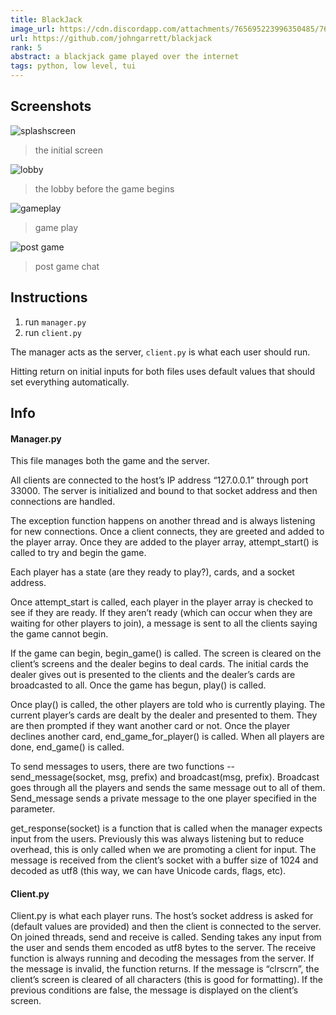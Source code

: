 ```yaml
---
title: BlackJack 
image_url: https://cdn.discordapp.com/attachments/765695223996350485/765695427345252382/Screenshot_2020-10-13_at_17.57.36.png
url: https://github.com/johngarrett/blackjack
rank: 5
abstract: a blackjack game played over the internet
tags: python, low level, tui 
---
```


## Screenshots

![splashscreen](https://cdn.discordapp.com/attachments/765695223996350485/765695427345252382/Screenshot_2020-10-13_at_17.57.36.png)

> the initial screen

![lobby](https://cdn.discordapp.com/attachments/765695223996350485/765696054293037077/unknown.png)

> the lobby before the game begins

![gameplay](https://cdn.discordapp.com/attachments/765695223996350485/765696235700748308/Screenshot_2020-10-13_at_18.02.55.png)

> game play

![post game](https://cdn.discordapp.com/attachments/765695223996350485/765696254227120128/Screenshot_2020-10-13_at_18.03.10.png)

> post game chat

## Instructions
1. run `manager.py`
2. run `client.py`

The manager acts as the server, `client.py` is what each user should run.

Hitting return on initial inputs for both files uses default values that should set everything automatically.

## Info
#### Manager.py
This file manages both the game and the server.

 All clients are connected to the host’s IP address “127.0.0.1” through port 33000. The server is initialized and bound to that socket address and then connections are handled.

The exception function happens on another thread and is always listening for new connections. Once a client connects, they are greeted and added to the player array. Once they are added to the player array, attempt_start() is called to try and begin the game.

Each player has a state (are they ready to play?), cards, and a socket address.

Once attempt_start is called, each player in the player array is checked to see if they are ready. If they aren’t ready (which can occur when they are waiting for other players to join), a message is sent to all the clients saying the game cannot begin.

If the game can begin, begin_game() is called. The screen is cleared on the client’s screens and the dealer begins to deal cards. The initial cards the dealer gives out is presented to the clients and the dealer’s cards are broadcasted to all. Once the game has begun, play() is called.

Once play() is called, the other players are told who is currently playing. The current player’s cards are dealt by the dealer and presented to them. They are then prompted if they want another card or not. Once the player declines another card, end_game_for_player() is called. When all players are done, end_game() is called.

To send messages to users, there are two functions -- send_message(socket, msg, prefix) and broadcast(msg, prefix). Broadcast goes through all the players and sends the same message out to all of them. Send_message sends a private message to the one player specified in the parameter.

get_response(socket) is a function that is called when the manager expects input from the users. Previously this was always listening but to reduce overhead, this is only called when we are promoting a client for input. The message is received from the client’s socket with a buffer size of 1024 and decoded as utf8 (this way, we can have Unicode cards, flags, etc).

#### Client.py
Client.py is what each player runs. The host’s socket address is asked for (default values are provided) and then the client is connected to the server. On joined threads, send and receive is called. Sending takes any input from the user and sends them encoded as utf8 bytes to the server. The receive function is always running and decoding the messages from the server. If the message is invalid, the function returns. If the message is “clrscrn”, the client’s screen is cleared of all characters (this is good for formatting). If the previous conditions are false, the message is displayed on the client’s screen.

